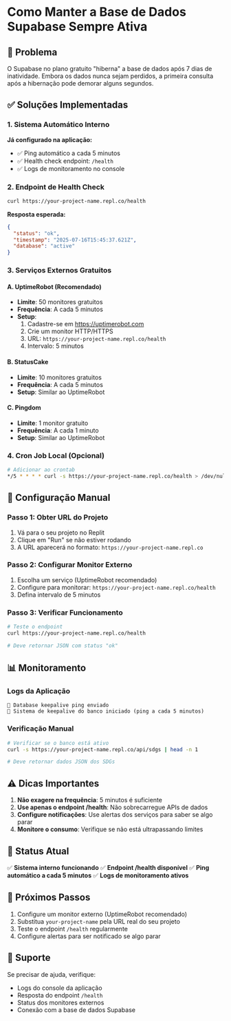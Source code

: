 # Como Manter a Base de Dados Supabase Sempre Ativa

## 🎯 Problema
O Supabase no plano gratuito "hiberna" a base de dados após 7 dias de inatividade. Embora os dados nunca sejam perdidos, a primeira consulta após a hibernação pode demorar alguns segundos.

## ✅ Soluções Implementadas

### 1. Sistema Automático Interno
**Já configurado na aplicação:**
- ✅ Ping automático a cada 5 minutos
- ✅ Health check endpoint: `/health`
- ✅ Logs de monitoramento no console

### 2. Endpoint de Health Check
```bash
curl https://your-project-name.repl.co/health
```

**Resposta esperada:**
```json
{
  "status": "ok",
  "timestamp": "2025-07-16T15:45:37.621Z",
  "database": "active"
}
```

### 3. Serviços Externos Gratuitos

#### A. UptimeRobot (Recomendado)
- **Limite**: 50 monitores gratuitos
- **Frequência**: A cada 5 minutos
- **Setup**: 
  1. Cadastre-se em https://uptimerobot.com
  2. Crie um monitor HTTP/HTTPS
  3. URL: `https://your-project-name.repl.co/health`
  4. Intervalo: 5 minutos

#### B. StatusCake
- **Limite**: 10 monitores gratuitos
- **Frequência**: A cada 5 minutos
- **Setup**: Similar ao UptimeRobot

#### C. Pingdom
- **Limite**: 1 monitor gratuito
- **Frequência**: A cada 1 minuto
- **Setup**: Similar ao UptimeRobot

### 4. Cron Job Local (Opcional)
```bash
# Adicionar ao crontab
*/5 * * * * curl -s https://your-project-name.repl.co/health > /dev/null 2>&1
```

## 🔧 Configuração Manual

### Passo 1: Obter URL do Projeto
1. Vá para o seu projeto no Replit
2. Clique em "Run" se não estiver rodando
3. A URL aparecerá no formato: `https://your-project-name.repl.co`

### Passo 2: Configurar Monitor Externo
1. Escolha um serviço (UptimeRobot recomendado)
2. Configure para monitorar: `https://your-project-name.repl.co/health`
3. Defina intervalo de 5 minutos

### Passo 3: Verificar Funcionamento
```bash
# Teste o endpoint
curl https://your-project-name.repl.co/health

# Deve retornar JSON com status "ok"
```

## 📊 Monitoramento

### Logs da Aplicação
```
🔄 Database keepalive ping enviado
🔄 Sistema de keepalive do banco iniciado (ping a cada 5 minutos)
```

### Verificação Manual
```bash
# Verificar se o banco está ativo
curl -s https://your-project-name.repl.co/api/sdgs | head -n 1

# Deve retornar dados JSON dos SDGs
```

## ⚠️ Dicas Importantes

1. **Não exagere na frequência**: 5 minutos é suficiente
2. **Use apenas o endpoint /health**: Não sobrecarregue APIs de dados
3. **Configure notificações**: Use alertas dos serviços para saber se algo parar
4. **Monitore o consumo**: Verifique se não está ultrapassando limites

## 🔄 Status Atual

✅ **Sistema interno funcionando**
✅ **Endpoint /health disponível**
✅ **Ping automático a cada 5 minutos**
✅ **Logs de monitoramento ativos**

## 🎯 Próximos Passos

1. Configure um monitor externo (UptimeRobot recomendado)
2. Substitua `your-project-name` pela URL real do seu projeto
3. Teste o endpoint `/health` regularmente
4. Configure alertas para ser notificado se algo parar

## 📝 Suporte

Se precisar de ajuda, verifique:
- Logs do console da aplicação
- Resposta do endpoint `/health`
- Status dos monitores externos
- Conexão com a base de dados Supabase